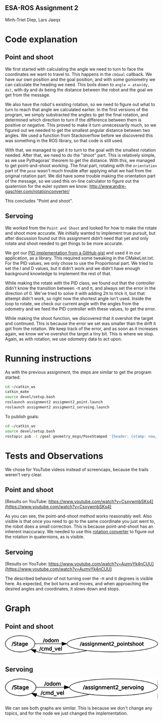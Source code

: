 ESA-ROS Assignment 2
--------------------

Minh-Triet Diep, Lars Jaeqx

# Code explanation

## Point and shoot  
We first started with calculating the angle we need to turn to face the coordinates we want to travel to. This happens in the `cbGoal` callback. We have our own position and the goal position, and with some goniometry we can calculate the heading we need. This boils down to `angle = atan(dy, dx)`, with dy and dx being the distance between the robot and the goal we get from the message.

We also have the robot's existing rotation, so we need to figure out what to turn to reach that angle we calculated earlier. In the first versions of the program, we simply substracted the angles to get the final rotation, and determined which direction to turn if the difference between them is positive or negative. This proved to make it turn unnecessarily much, so we figured out we needed to get the smallest angular distance between two angles. We used a function from Stackoverflow before we discovered this was something in the ROS library, so that code is still used.

With that, we managed to get it to turn to the goal with the smallest rotation needed. After that, we need to do the "shoot" part. This is relatively simple, as we use Pythagoras' theorem to get the distance. With this, we managed to get point-and-shoot working. The final part, rotating with the `orientation` part of the `pose` wasn't much trouble after applying what we had from the original rotation part. We did have some trouble making the orientation part of the message, so we used this on-line calculator to figure out the quaternion for the euler system we know: http://www.andre-gaschler.com/rotationconverter/

This concludes "Point and shoot".

## Servoing

We worked from the `Point and Shoot` and looked for how to make the rotate and shoot more accurate. We initially wanted to implement true pursuit, but after discussion found out this assignment didn't need that yet and only rotate and shoot needed to get things to be more accurate.

We got our [PID implementation from a GitHub gist](https://gist.github.com/bradley219/5373998) and used it in our application, as a library. This required some tweaking in the CMakeList.txt. For the PID values, we only chose to use the Proportional part. We tried to set the I and D values, but it didn't work and we didn't have enough background knowledge to implement the rest of that.

While making the rotate with the PID class, we found out that the controller didn't know the transition between -π and π, and always set the error in the direction of 0. We've tried to solve it with adding 2π to trick it, but that attempt didn't work, so right now the shortest angle isn't used. Inside the loop to rotate, we check our current angle with the angles from the odometry and we feed the PID controller with these values, to get the error.

While making the shoot function, we discovered that it overshot the target and continued. This is because the error we set was smaller than the drift it got from the rotation. We keep track of the error, and as soon as it increases again, we know we've overshot the target a tiny bit. This is where we stop. Again, as with rotation, we use odometry data to act upon.


# Running instructions  

As with the previous assignment, the steps are similar to get the program started:

```sh
cd ~/catkin_ws
catkin_make
source devel/setup.bash
roslaunch assignment2 assigment2_point.launch
roslaunch assignment2 assigment2_servoing.launch
```

To publish goals:

```sh
cd ~/catkin_ws
source devel/setup.bash
rostopic pub -1 /goal geometry_msgs/PoseStamped '{header: {stamp: now, frame_id: "map"}, pose: {position: {x: 1.0, y: 1.0, z: 0.0}, orientation: {x: 0.0, y: 0.0, z: 1.0, w: 0.0}}}'
```

# Tests and Observations  

We chose for YouTube videos instead of screencaps, because the trails weren't very clear.

## Point and shoot  
[Results on YouTube: https://www.youtube.com/watch?v=CsxywmbSKs4](https://www.youtube.com/watch?v=CsxywmbSKs4)

As you can see, the point-and-shoot method works reasonably well. Also visible is that once you need to go to the same coordinate you just went to, the robot does a small correction. This is because point-and-shoot has an inherent inaccuracy. We needed to use this [rotation converter](http://www.andre-gaschler.com/rotationconverter/) to figure out the rotation in quaternions, as is visible.

## Servoing  
[Results on YouTube: https://www.youtube.com/watch?v=AumvYk4nCUU](https://www.youtube.com/watch?v=AumvYk4nCUU)

The described behavior of not turning over the  -π and π degrees is visible here. As expected, the bot turns and moves, and when approaching the desired angles and coordinates, it slows down and stops.

# Graph 

## Point and shoot

![Graph](./assignment2-pointandshoot-rosgraph.png)

## Servoing

![Graph](./assignment2-servoing-rosgraph.png)

We can see both graphs are similar. This is because we don't change any topics, and for the node we just changed the implementation.

